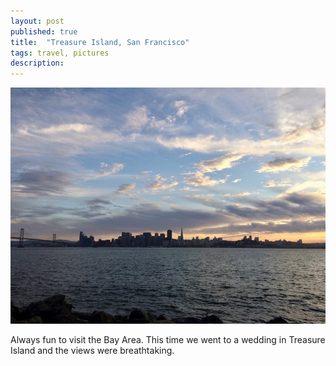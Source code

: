 ```yaml
---
layout: post
published: true
title:  "Treasure Island, San Francisco"
tags: travel, pictures
description: 
---
```


![views from treasure island](/images/sf_from_treasure_island.jpg)

Always fun to visit the Bay Area. This time we went to a wedding in Treasure Island and the views were breathtaking.